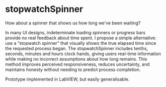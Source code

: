 # stopwatchSpinner
How about a spinner that shows us how long we've been waiting?

In many UI designs, indeterminate loading spinners or progress bars provide no real feedback about time spent. I propose a simple alternative: use a “stopwatch spinner” that visually shows the true elapsed time since the requested process began. The stopwatchSpinner includes tenths, seconds, minutes and hours clock hands, giving users real-time information while making no incorrect assumptions about how long remains. This method improves perceived responsiveness, reduces uncertainty, and maintains honesty without needing to predict process completion.

Prototype implemented in LabVIEW, but easily generalisable.
